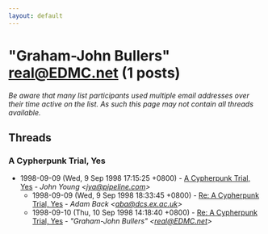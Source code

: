 ```yaml
---
layout: default
---
```


# "Graham-John Bullers" <real@EDMC.net> (1 posts)

_Be aware that many list participants used multiple email addresses over their time active on the list. As such this page may not contain all threads available._

## Threads

### A Cypherpunk Trial, Yes
+ 1998-09-09 (Wed, 9 Sep 1998 17:15:25 +0800) - [A Cypherpunk Trial, Yes](/archive/1998/09/4932b8990340137affe32e3fe48ac6fba71a55ae11da48b18638d7637764ade9) - _John Young \<jya@pipeline.com\>_
  + 1998-09-09 (Wed, 9 Sep 1998 18:33:45 +0800) - [Re: A Cypherpunk Trial, Yes](/archive/1998/09/445616a8f98236345efadb07721fa74ca10047e7c93cb14ebbb737946a6762dd) - _Adam Back \<aba@dcs.ex.ac.uk\>_
  + 1998-09-10 (Thu, 10 Sep 1998 14:18:40 +0800) - [Re: A Cypherpunk Trial, Yes](/archive/1998/09/37cfb25da2a8b649ee3c024c612c9951bcc57f01cbc343b577916b144bbba0d3) - _"Graham-John Bullers" \<real@EDMC.net\>_

